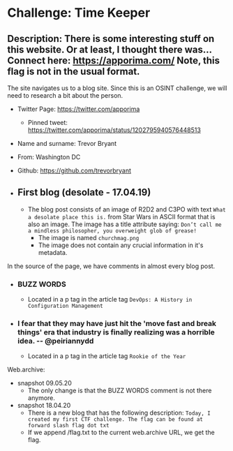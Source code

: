 # Challenge: Time Keeper

## Description: There is some interesting stuff on this website. Or at least, I thought there was... Connect here: https://apporima.com/ Note, this flag is not in the usual format.

The site navigates us to a blog site. Since this is an OSINT challenge, we will need to research a bit about the person.

- Twitter Page: https://twitter.com/apporima
    - Pinned tweet: https://twitter.com/apporima/status/1202795940576448513
- Name and surname: Trevor Bryant
- From: Washington DC
- Github: https://github.com/trevorbryant

- ## First blog (desolate - 17.04.19)
    - The blog post consists of an image of R2D2 and C3PO with text `What a desolate place this is.` from Star Wars in ASCII format that is also an image. The image has a title attribute saying: `Don’t call me a mindless philosopher, you overweight glob of grease!`
        - The image is named `churchmag.png`
        - The image does not contain any crucial information in it's metadata.

In the source of the page, we have comments in almost every blog post.
- ### BUZZ WORDS
    - Located in a p tag in the article tag `DevOps: A History in Configuration Management`
- ###  I fear that they may have just hit the 'move fast and break things' era that industry is finally realizing was a horrible idea. -- @peiriannydd
    - Located in a p tag in the article tag `Rookie of the Year`

Web.archive:
- snapshot 09.05.20
    - The only change is that the BUZZ WORDS comment is not there anymore.
- snapshot 18.04.20
    - There is a new blog that has the following description: `Today, I created my first CTF challenge. The flag can be found at forward slash flag dot txt`
    - If we append /flag.txt to the current web.archive URL, we get the flag.
